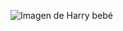 ![Imagen de Harry bebé](https://upload.wikimedia.org/wikipedia/commons/9/9b/180612_Harry_Styles_Live_On_Tour_in_Nashville.png)
